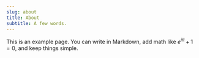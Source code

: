 ```yaml
---
slug: about
title: About
subtitle: A few words.
---
```


This is an example page. You can write in Markdown, add math like $e^{i\pi} + 1 = 0$, and keep things simple.

